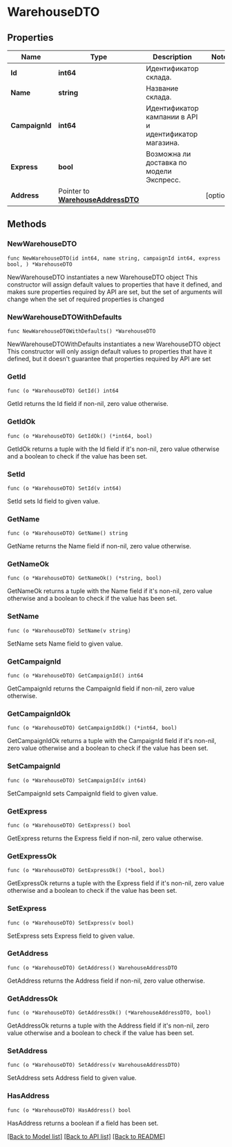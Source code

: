 # WarehouseDTO

## Properties

Name | Type | Description | Notes
------------ | ------------- | ------------- | -------------
**Id** | **int64** | Идентификатор склада. | 
**Name** | **string** | Название склада. | 
**CampaignId** | **int64** | Идентификатор кампании в API и идентификатор магазина. | 
**Express** | **bool** | Возможна ли доставка по модели Экспресс. | 
**Address** | Pointer to [**WarehouseAddressDTO**](WarehouseAddressDTO.md) |  | [optional] 

## Methods

### NewWarehouseDTO

`func NewWarehouseDTO(id int64, name string, campaignId int64, express bool, ) *WarehouseDTO`

NewWarehouseDTO instantiates a new WarehouseDTO object
This constructor will assign default values to properties that have it defined,
and makes sure properties required by API are set, but the set of arguments
will change when the set of required properties is changed

### NewWarehouseDTOWithDefaults

`func NewWarehouseDTOWithDefaults() *WarehouseDTO`

NewWarehouseDTOWithDefaults instantiates a new WarehouseDTO object
This constructor will only assign default values to properties that have it defined,
but it doesn't guarantee that properties required by API are set

### GetId

`func (o *WarehouseDTO) GetId() int64`

GetId returns the Id field if non-nil, zero value otherwise.

### GetIdOk

`func (o *WarehouseDTO) GetIdOk() (*int64, bool)`

GetIdOk returns a tuple with the Id field if it's non-nil, zero value otherwise
and a boolean to check if the value has been set.

### SetId

`func (o *WarehouseDTO) SetId(v int64)`

SetId sets Id field to given value.


### GetName

`func (o *WarehouseDTO) GetName() string`

GetName returns the Name field if non-nil, zero value otherwise.

### GetNameOk

`func (o *WarehouseDTO) GetNameOk() (*string, bool)`

GetNameOk returns a tuple with the Name field if it's non-nil, zero value otherwise
and a boolean to check if the value has been set.

### SetName

`func (o *WarehouseDTO) SetName(v string)`

SetName sets Name field to given value.


### GetCampaignId

`func (o *WarehouseDTO) GetCampaignId() int64`

GetCampaignId returns the CampaignId field if non-nil, zero value otherwise.

### GetCampaignIdOk

`func (o *WarehouseDTO) GetCampaignIdOk() (*int64, bool)`

GetCampaignIdOk returns a tuple with the CampaignId field if it's non-nil, zero value otherwise
and a boolean to check if the value has been set.

### SetCampaignId

`func (o *WarehouseDTO) SetCampaignId(v int64)`

SetCampaignId sets CampaignId field to given value.


### GetExpress

`func (o *WarehouseDTO) GetExpress() bool`

GetExpress returns the Express field if non-nil, zero value otherwise.

### GetExpressOk

`func (o *WarehouseDTO) GetExpressOk() (*bool, bool)`

GetExpressOk returns a tuple with the Express field if it's non-nil, zero value otherwise
and a boolean to check if the value has been set.

### SetExpress

`func (o *WarehouseDTO) SetExpress(v bool)`

SetExpress sets Express field to given value.


### GetAddress

`func (o *WarehouseDTO) GetAddress() WarehouseAddressDTO`

GetAddress returns the Address field if non-nil, zero value otherwise.

### GetAddressOk

`func (o *WarehouseDTO) GetAddressOk() (*WarehouseAddressDTO, bool)`

GetAddressOk returns a tuple with the Address field if it's non-nil, zero value otherwise
and a boolean to check if the value has been set.

### SetAddress

`func (o *WarehouseDTO) SetAddress(v WarehouseAddressDTO)`

SetAddress sets Address field to given value.

### HasAddress

`func (o *WarehouseDTO) HasAddress() bool`

HasAddress returns a boolean if a field has been set.


[[Back to Model list]](../README.md#documentation-for-models) [[Back to API list]](../README.md#documentation-for-api-endpoints) [[Back to README]](../README.md)


